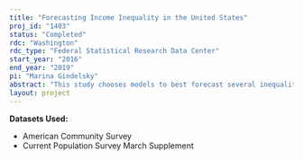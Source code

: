 ```yaml
---
title: "Forecasting Income Inequality in the United States"
proj_id: "1403"
status: "Completed"
rdc: "Washington"
rdc_type: "Federal Statistical Research Data Center"
start_year: "2016"
end_year: "2019"
pi: "Marina Gindelsky"
abstract: "This study chooses models to best forecast several inequality measures, provide short-term forecasts, and examine the changing nature of the income distribution over the course of a year, as affected by survey design and business cycles. This research builds off a preliminary exercise with public-use data from the March Supplement of the Current Population Survey (CPS) to model and forecast income inequality. Extending that analysis with the use of restricted-access CPS data will improve earlier income inequality measures. Internally topcoded data will enable the researcher to accurately model the income distribution and provide better forecasts, as the majority of the changes in income inequality have occurred in the top income percentiles, i.e., precisely those data which are topcoded. This research also examines how the income distribution changes over the course of the year. The researcher will compare results obtained from the CPS March supplement to the rolling data available from the American Community Survey, administered monthly. Given the timing of the CPS survey (shortly before the tax filing deadline) and the number of questions on various income sources for the past calendar year, estimates obtained using the CPS are judged to most accurately represent the true income distribution of the United States."
layout: project
---
```


**Datasets Used:**

  - American Community Survey 
  - Current Population Survey March Supplement 

